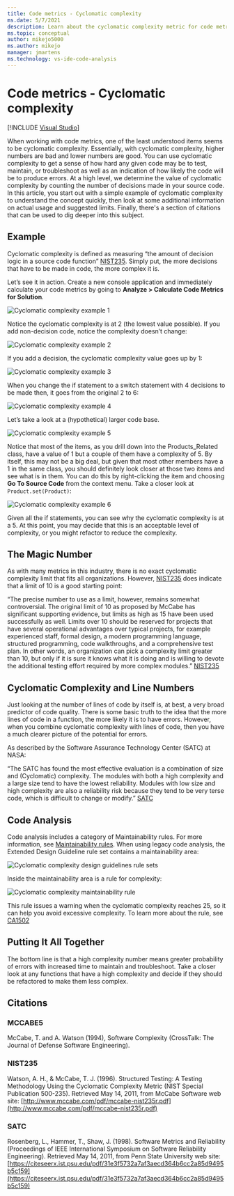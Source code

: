 ```yaml
---
title: Code metrics - Cyclomatic complexity
ms.date: 5/7/2021
description: Learn about the cyclomatic complexity metric for code metrics in Visual Studio.
ms.topic: conceptual
author: mikejo5000
ms.author: mikejo
manager: jmartens
ms.technology: vs-ide-code-analysis
---
```

# Code metrics - Cyclomatic complexity

 [!INCLUDE [Visual Studio](~/includes/applies-to-version/vs-windows-only.md)]

When working with code metrics, one of the least understood items seems to be cyclomatic complexity. Essentially, with cyclomatic complexity, higher numbers are bad and lower numbers are good. You can use cyclomatic complexity to get a sense of how hard any given code may be to test, maintain, or troubleshoot as well as an indication of how likely the code will be to produce errors. At a high level, we determine the value of cyclomatic complexity by counting the number of decisions made in your source code. In this article, you start out with a simple example of cyclomatic complexity to understand the concept quickly, then look at some additional information on actual usage and suggested limits. Finally, there's a section of citations that can be used to dig deeper into this subject.

## Example

Cyclomatic complexity is defined as measuring “the amount of decision logic in a source code function” [NIST235](#nist235). Simply put, the more decisions that have to be made in code, the more complex it is.

Let’s see it in action. Create a new console application and immediately calculate your code metrics by going to **Analyze > Calculate Code Metrics for Solution**.

![Cyclomatic complexity example 1](media/cyclomatic-complexity-example-1.png)

Notice the cyclomatic complexity is at 2 (the lowest value possible). If you add non-decision code, notice the complexity doesn’t change:

![Cyclomatic complexity example 2](media/cyclomatic-complexity-example-2.png)

If you add a decision, the cyclomatic complexity value goes up by 1:

![Cyclomatic complexity example 3](media/cyclomatic-complexity-example-3.png)

When you change the if statement to a switch statement with 4 decisions to be made then, it goes from the original 2 to 6:

![Cyclomatic complexity example 4](media/cyclomatic-complexity-example-4.png)

Let’s take a look at a (hypothetical) larger code base.

![Cyclomatic complexity example 5](media/cyclomatic-complexity-example-5.png)

Notice that most of the items, as you drill down into the Products_Related class, have a value of 1 but a couple of them have a complexity of 5. By itself, this may not be a big deal, but given that most other members have a 1 in the same class, you should definitely look closer at those two items and see what is in them. You can do this by right-clicking the item and choosing **Go To Source Code** from the context menu. Take a closer look at `Product.set(Product)`:

![Cyclomatic complexity example 6](media/cyclomatic-complexity-example-6.png)

Given all the if statements, you can see why the cyclomatic complexity is at a 5. At this point, you may decide that this is an acceptable level of complexity, or you might refactor to reduce the complexity.

## The Magic Number

As with many metrics in this industry, there is no exact cyclomatic complexity limit that fits all organizations. However, [NIST235](#nist235) does indicate that a limit of 10 is a good starting point:

“The precise number to use as a limit, however, remains somewhat controversial. The original limit of 10 as proposed by McCabe has significant supporting evidence, but limits as high as 15 have been used successfully as well. Limits over 10 should be reserved for projects that have several operational advantages over typical projects, for example experienced staff, formal design, a modern programming language, structured programming, code walkthroughs, and a comprehensive test plan. In other words, an organization can pick a complexity limit greater than 10, but only if it is sure it knows what it is doing and is willing to devote the additional testing effort required by more complex modules.” [NIST235](#nist235)

## Cyclomatic Complexity and Line Numbers

Just looking at the number of lines of code by itself is, at best, a very broad predictor of code quality. There is some basic truth to the idea that the more lines of code in a function, the more likely it is to have errors. However, when you combine cyclomatic complexity with lines of code, then you have a much clearer picture of the potential for errors.

As described by the Software Assurance Technology Center (SATC) at NASA:

“The SATC has found the most effective evaluation is a combination of size and (Cyclomatic) complexity. The modules with both a high complexity and a large size tend to have the lowest reliability. Modules with low size and high complexity are also a reliability risk because they tend to be very terse code, which is difficult to change or modify.” [SATC](#satc)

## Code Analysis

Code analysis includes a category of Maintainability rules. For more information, see [Maintainability rules](/dotnet/fundamentals/code-analysis/quality-rules/maintainability-warnings). When using legacy code analysis, the Extended Design Guideline rule set contains a maintainability area:

![Cyclomatic complexity design guidelines rule sets](media/cyclomatic-complexity-design-guidelines.png)

Inside the maintainability area is a rule for complexity:

![Cyclomatic complexity maintainability rule](media/cyclomatic-complexity-maintainability-rule.png)

This rule issues a warning when the cyclomatic complexity reaches 25, so it can help you avoid excessive complexity. To learn more about the rule, see [CA1502](/dotnet/fundamentals/code-analysis/quality-rules/ca1502)

## Putting It All Together

The bottom line is that a high complexity number means greater probability of errors with increased time to maintain and troubleshoot. Take a closer look at any functions that have a high complexity and decide if they should be refactored to make them less complex.

## Citations

### MCCABE5

McCabe, T. and A. Watson (1994), Software Complexity (CrossTalk: The Journal of Defense Software Engineering).

### NIST235

Watson, A. H., & McCabe, T. J. (1996). Structured Testing: A Testing Methodology Using the Cyclomatic Complexity Metric (NIST Special Publication 500-235). Retrieved May 14, 2011, from McCabe Software web site: [http://www.mccabe.com/pdf/mccabe-nist235r.pdf](http://www.mccabe.com/pdf/mccabe-nist235r.pdf)

### SATC

Rosenberg, L., Hammer, T., Shaw, J. (1998). Software Metrics and Reliability (Proceedings of IEEE International Symposium on Software Reliability Engineering). Retrieved May 14, 2011, from Penn State University web site: [https://citeseerx.ist.psu.edu/pdf/31e3f5732a7af3aecd364b6cc2a85d9495b5c159](https://citeseerx.ist.psu.edu/pdf/31e3f5732a7af3aecd364b6cc2a85d9495b5c159)